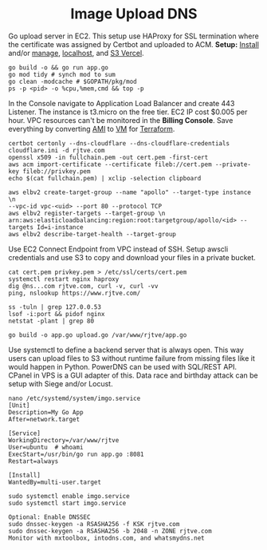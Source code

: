 <h1 align="center">Image Upload DNS</h1>

Go upload server in EC2. This setup use HAProxy for SSL termination where the certificate was assigned by Certbot and uploaded to ACM. **Setup:** [Install](https://go.dev/doc/install) and/or [manage](https://go.dev/doc/manage-install), [localhost](https://github.com/pillaiharish/file-upload-server-golang), and [S3 Vercel](https://github.com/wolfeidau/echo-s3-middleware/tree/master).

```
go build -o && go run app.go
go mod tidy # synch mod to sum
go clean -modcache # $GOPATH/pkg/mod
ps -p <pid> -o %cpu,%mem,cmd && top -p
```

In the Console navigate to Application Load Balancer and create 443 Listener. The instance is t3.micro on the free tier. EC2 IP cost $0.005 per hour. VPC resources can't be monitored in the **Billing Console**. Save everything by converting [AMI](https://docs.aws.amazon.com/AWSEC2/latest/UserGuide/ami-store-restore.html#store-ami) to [VM](https://developer.hashicorp.com/packer/docs/intro/use-cases) for [Terraform](https://developer.hashicorp.com/terraform/tutorials/provision/packer).

```
certbot certonly --dns-cloudflare --dns-cloudflare-credentials cloudflare.ini -d rjtve.com
openssl x509 -in fullchain.pem -out cert.pem -first-cert
aws acm import-certificate --certificate fileb://cert.pem --private-key fileb://privkey.pem
echo $(cat fullchain.pem) | xclip -selection clipboard

aws elbv2 create-target-group --name "apollo" --target-type instance \n
--vpc-id vpc-<uid> --port 80 --protocol TCP
aws elbv2 register-targets --target-group \n
arn:aws:elasticloadbalancing:region:root:targetgroup/apollo/<id> --targets Id=i-instance
aws elbv2 describe-target-health --target-group 
```

Use EC2 Connect Endpoint from VPC instead of SSH. Setup awscli credentials and use S3 to copy and download your files in a private bucket.

```
cat cert.pem privkey.pem > /etc/ssl/certs/cert.pem
systemctl restart nginx haproxy
dig @ns...com rjtve.com, curl -v, curl -vv
ping, nslookup https://www.rjtve.com/

ss -tuln | grep 127.0.0.53
lsof -i:port && pidof nginx
netstat -plant | grep 80 

go build -o app.go upload.go /var/www/rjtve/app.go
```

Use systemctl to define a backend server that is always open. This way users can upload files to S3 without runtime failure from missing files like it would happen in Python. PowerDNS can be used with SQL/REST API. CPanel in VPS is a GUI adapter of this. Data race and birthday attack can be setup with Siege and/or Locust.

```
nano /etc/systemd/system/imgo.service
[Unit]
Description=My Go App
After=network.target

[Service]
WorkingDirectory=/var/www/rjtve
User=ubuntu  # whoami
ExecStart=/usr/bin/go run app.go :8081
Restart=always

[Install]
WantedBy=multi-user.target

sudo systemctl enable imgo.service
sudo systemctl start imgo.service

Optional: Enable DNSSEC
sudo dnssec-keygen -a RSASHA256 -f KSK rjtve.com
sudo dnssec-keygen -a RSASHA256 -b 2048 -n ZONE rjtve.com
Monitor with mxtoolbox, intodns.com, and whatsmydns.net
```

